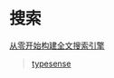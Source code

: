 # 搜索

[从零开始构建全文搜索引擎](https://mojotv.cn/go/golang-full-text-search-enginec)

> [typesense](https://github.com/typesense/typesense)

